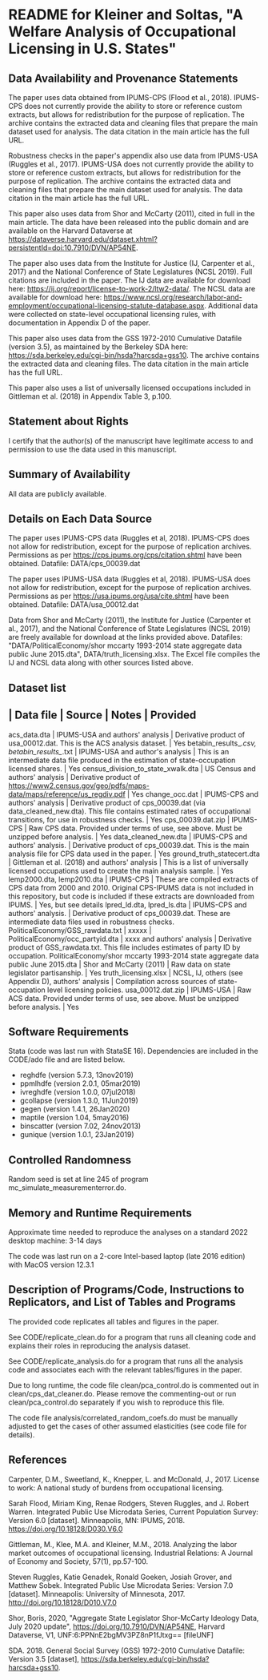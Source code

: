 # README for Kleiner and Soltas, "A Welfare Analysis of Occupational Licensing in U.S. States"

## Data Availability and Provenance Statements

The paper uses data obtained from IPUMS-CPS (Flood et al., 2018). IPUMS-CPS does not currently provide the ability to store or reference custom extracts, but allows for redistribution for the purpose of replication. The archive contains the extracted data and cleaning files that prepare the main dataset used for analysis. The data citation in the main article has the full URL.

Robustness checks in the paper's appendix also use data from IPUMS-USA (Ruggles et al., 2017). IPUMS-USA does not currently provide the ability to store or reference custom extracts, but allows for redistribution for the purpose of replication. The archive contains the extracted data and cleaning files that prepare the main dataset used for analysis. The data citation in the main article has the full URL.

This paper also uses data from Shor and McCarty (2011), cited in full in the main article. The data have been released into the public domain and are available on the Harvard Dataverse at https://dataverse.harvard.edu/dataset.xhtml?persistentId=doi:10.7910/DVN/AP54NE.

The paper also uses data from the Institute for Justice (IJ, Carpenter et al., 2017) and the National Conference of State Legislatures (NCSL 2019). Full citations are included in the paper. The IJ data are available for download here: https://ij.org/report/license-to-work-2/ltw2-data/. The NCSL data are available for download here: https://www.ncsl.org/research/labor-and-employment/occupational-licensing-statute-database.aspx. Additional data were collected on state-level occupational licensing rules, with documentation in Appendix D of the paper.

This paper also uses data from the GSS 1972-2010 Cumulative Datafile (version 3.5), as maintained by the Berkeley SDA here: https://sda.berkeley.edu/cgi-bin/hsda?harcsda+gss10. The archive contains the extracted data and cleaning files. The data citation in the main article has the full URL.

This paper also uses a list of universally licensed occupations included in Gittleman et al. (2018) in Appendix Table 3, p.100.

## Statement about Rights

 I certify that the author(s) of the manuscript have legitimate access to and permission to use the data used in this manuscript.

 ## Summary of Availability

 All data are publicly available.

 ## Details on Each Data Source

The paper uses IPUMS-CPS data (Ruggles et al, 2018). IPUMS-CPS does not allow for redistribution, except for the purpose of replication archives. Permissions as per https://cps.ipums.org/cps/citation.shtml have been obtained. Datafile: DATA/cps_00039.dat

The paper uses IPUMS-USA data (Ruggles et al, 2018). IPUMS-USA does not allow for redistribution, except for the purpose of replication archives. Permissions as per https://usa.ipums.org/usa/cite.shtml have been obtained. Datafile: DATA/usa_00012.dat

Data from Shor and McCarty (2011), the Institute for Justice (Carpenter et al., 2017), and the National Conference of State Legislatures (NCSL 2019) are freely available for download at the links provided above. Datafiles: "DATA/PoliticalEconomy/shor mccarty 1993-2014 state aggregate data public June 2015.dta", DATA/truth_licensing.xlsx. The Excel file compiles the IJ and NCSL data along with other sources listed above.

## Dataset list

| Data file        | Source    | Notes      | Provided
--------------------------------------------------------
acs_data.dta    | IPUMS-USA and authors' analysis | Derivative product of usa_00012.dat. This is the ACS analysis dataset. | Yes
betabin_results_*.csv, betabin_results_*.txt | IPUMS-USA and author's analysis | This is an intermediate data file produced in the estimation of state-occupation licensed shares. | Yes
census_division_to_state_xwalk.dta | US Census and authors' analysis | Derivative product of https://www2.census.gov/geo/pdfs/maps-data/maps/reference/us_regdiv.pdf | Yes
change_occ.dat | IPUMS-CPS and authors' analysis | Derivative product of cps_00039.dat (via data_cleaned_new.dta). This file contains estimated rates of occupational transitions, for use in robustness checks. | Yes
cps_00039.dat.zip | IPUMS-CPS | Raw CPS data. Provided under terms of use, see above. Must be unzipped before analysis. | Yes
data_cleaned_new.dta | IPUMS-CPS and authors' analysis. | Derivative product of cps_00039.dat. This is the main analysis file for CPS data used in the paper. | Yes
ground_truth_statecert.dta | Gittleman et al. (2018) and authors' analysis | This is a list of universally licensed occupations used to create the main analysis sample. | Yes
lemp2000.dta, lemp2010.dta | IPUMS-CPS | These are compiled extracts of CPS data from 2000 and 2010. Original CPS-IPUMS data is not included in this repository, but code is included if these extracts are downloaded from IPUMS. | Yes, but see details
lpred_ld.dta, lpred_ls.dta | IPUMS-CPS and authors' analysis. | Derivative product of cps_00039.dat. These are intermediate data files used in robustness checks.
PoliticalEconomy/GSS_rawdata.txt | xxxxx |
PoliticalEconomy/occ_partyid.dta | xxxx and authors' analysis | Derivative product of GSS_rawdata.txt. This file includes estimates of party ID by occupation.
PoliticalEconomy/shor mccarty 1993-2014 state aggregate data public June 2015.dta | Shor and McCarty (2011) | Raw data on state legislator partisanship. | Yes
truth_licensing.xlsx | NCSL, IJ, others (see Appendix D), authors' analysis | Compilation across sources of state-occupation level licensing policies.
usa_00012.dat.zip | IPUMS-USA | Raw ACS data. Provided under terms of use, see above. Must be unzipped before analysis. | Yes

## Software Requirements

Stata (code was last run with StataSE 16). Dependencies are included in the CODE/ado file and are listed below.
- reghdfe (version 5.7.3, 13nov2019)
- ppmlhdfe (version 2.0.1, 05mar2019)
- ivreghdfe (version 1.0.0, 07jul2018)
- gcollapse (version 1.3.0, 11Jun2019)
- gegen (version 1.4.1, 26Jan2020)
- maptile (version 1.04, 5may2016)
- binscatter (version 7.02, 24nov2013)
- gunique (version 1.0.1, 23Jan2019)

## Controlled Randomness

Random seed is set at line 245 of program mc_simulate_measurementerror.do.

## Memory and Runtime Requirements

Approximate time needed to reproduce the analyses on a standard 2022 desktop machine: 3-14 days

The code was last run on a 2-core Intel-based laptop (late 2016 edition) with MacOS version 12.3.1

## Description of Programs/Code, Instructions to Replicators, and List of Tables and Programs

The provided code replicates all tables and figures in the paper.

See CODE/replicate_clean.do for a program that runs all cleaning code and explains their roles in reproducing the analysis dataset.

See CODE/replicate_analysis.do for a program that runs all the analysis code and associates each with the relevant tables/figures in the paper.

Due to long runtime, the code file clean/pca_control.do is commented out in clean/cps_dat_cleaner.do. Please remove the commenting-out or run clean/pca_control.do separately if you wish to reproduce this file.

The code file analysis/correlated_random_coefs.do must be manually adjusted to get the cases of other assumed elasticities (see code file for details).

## References

Carpenter, D.M., Sweetland, K., Knepper, L. and McDonald, J., 2017. License to work: A national study of burdens from occupational licensing.

Sarah Flood, Miriam King, Renae Rodgers, Steven Ruggles, and J. Robert Warren. Integrated Public Use Microdata Series, Current Population Survey: Version 6.0 [dataset]. Minneapolis, MN: IPUMS, 2018. https://doi.org/10.18128/D030.V6.0

Gittleman, M., Klee, M.A. and Kleiner, M.M., 2018. Analyzing the labor market outcomes of occupational licensing. Industrial Relations: A Journal of Economy and Society, 57(1), pp.57-100.

Steven Ruggles, Katie Genadek, Ronald Goeken, Josiah Grover, and Matthew Sobek. Integrated Public Use Microdata Series: Version 7.0 [dataset]. Minneapolis: University of Minnesota, 2017. http://doi.org/10.18128/D010.V7.0

Shor, Boris, 2020, "Aggregate State Legislator Shor-McCarty Ideology Data, July 2020 update", https://doi.org/10.7910/DVN/AP54NE, Harvard Dataverse, V1, UNF:6:PPNnE2bgMV3PZ8nP1fJtxg== [fileUNF]

SDA. 2018. General Social Survey (GSS) 1972-2010 Cumulative Datafile: Version 3.5 [dataset], https://sda.berkeley.edu/cgi-bin/hsda?harcsda+gss10.


